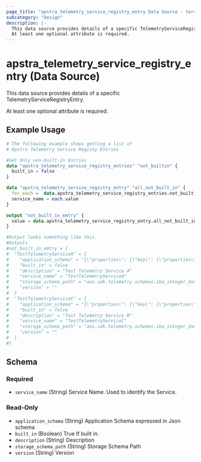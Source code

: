 ```yaml
---
page_title: "apstra_telemetry_service_registry_entry Data Source - terraform-provider-apstra"
subcategory: "Design"
description: |-
  This data source provides details of a specific TelemetryServiceRegistryEntry.
  At least one optional attribute is required.
---
```


# apstra_telemetry_service_registry_entry (Data Source)

This data source provides details of a specific TelemetryServiceRegistryEntry.

At least one optional attribute is required.


## Example Usage

```terraform
# The following example shows getting a list of
# Apstra Telemetry Service Registy Entries

#Get Only non-built-in Entries
data "apstra_telemetry_service_registry_entries" "not_builtin" {
  built_in = false
}

data "apstra_telemetry_service_registry_entry" "all_not_built_in" {
  for_each =  data.apstra_telemetry_service_registry_entries.not_builtin.service_names
  service_name = each.value
}

output "not_built_in_emtry" {
  value = data.apstra_telemetry_service_registry_entry.all_not_built_in
}

#Output looks something like this.
#Outputs
#not_built_in_emtry = {
#  "TestTelemetryServiceA" = {
#    "application_schema" = "{\"properties\": {\"key\": {\"properties\": {\"authenticated_vlan\": {\"type\": \"string\"}, \"authorization_status\": {\"type\": \"string\"}, \"fallback_vlan_active\": {\"enum\": [\"True\", \"False\"], \"type\": \"string\"}, \"port_status\": {\"enum\": [\"authorized\", \"blocked\"], \"type\": \"string\"}, \"supplicant_mac\": {\"pattern\": \"^([0-9A-Fa-f]{2}[:-]){5}([0-9A-Fa-f]{2})$\", \"type\": \"string\"}}, \"required\": [\"supplicant_mac\", \"authenticated_vlan\", \"authorization_status\", \"port_status\", \"fallback_vlan_active\"], \"type\": \"object\"}, \"value\": {\"description\": \"0 in case of blocked, 1 in case of authorized\", \"type\": \"integer\"}}, \"required\": [\"key\", \"value\"], \"type\": \"object\"}"
#    "built_in" = false
#    "description" = "Test Telemetry Service A"
#    "service_name" = "TestTelemetryServiceA"
#    "storage_schema_path" = "aos.sdk.telemetry.schemas.iba_integer_data"
#    "version" = ""
#  }
#  "TestTelemetryServiceC" = {
#    "application_schema" = "{\"properties\": {\"key\": {\"properties\": {\"authenticated_vlan\": {\"type\": \"string\"}, \"authorization_status\": {\"type\": \"string\"}, \"fallback_vlan_active\": {\"enum\": [\"True\", \"False\"], \"type\": \"string\"}, \"port_status\": {\"enum\": [\"authorized\", \"blocked\"], \"type\": \"string\"}, \"supplicant_mac\": {\"pattern\": \"^([0-9A-Fa-f]{2}[:-]){5}([0-9A-Fa-f]{2})$\", \"type\": \"string\"}}, \"required\": [\"supplicant_mac\", \"authenticated_vlan\", \"authorization_status\", \"port_status\", \"fallback_vlan_active\"], \"type\": \"object\"}, \"value\": {\"description\": \"0 in case of blocked, 1 in case of authorized\", \"type\": \"integer\"}}, \"required\": [\"key\", \"value\"], \"type\": \"object\"}"
#    "built_in" = false
#    "description" = "Test Telemetry Service B"
#    "service_name" = "TestTelemetryServiceC"
#    "storage_schema_path" = "aos.sdk.telemetry.schemas.iba_integer_data"
#    "version" = ""
#  }
#}
```

<!-- schema generated by tfplugindocs -->
## Schema

### Required

- `service_name` (String) Service Name. Used to identify the Service.

### Read-Only

- `application_schema` (String) Application Schema expressed in Json schema
- `built_in` (Boolean) True If built in.
- `description` (String) Description
- `storage_schema_path` (String) Storage Schema Path
- `version` (String) Version
